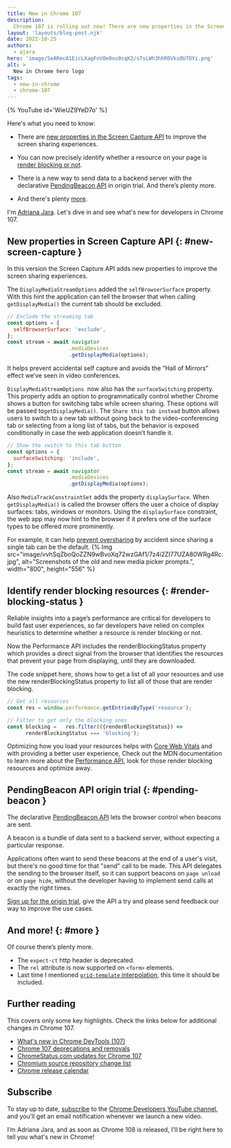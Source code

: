 ```yaml
---
title: New in Chrome 107
description:
  Chrome 107 is rolling out now! There are new properties in the Screen Capture API that improve the screen sharing experiences.You can now precisely identify whether a resource on your page is render blocking or not.There is a new way to send data to a backend server with the declarative PendingBeacon API in origin trial. And there’s plenty more.
layout: 'layouts/blog-post.njk'
date: 2022-10-25
authors:
  - ajara
hero: 'image/SeARmcA1EicLXagFnVOe0ou9cqK2/sTsLWh3hhROVksOU7DYi.png'
alt: >
  New in Chrome hero logo
tags:
  - new-in-chrome
  - chrome-107
---
```


{% YouTube id='WieUZ9YeD7o' %}

Here's what you need to know:

* There are [new properties in the Screen Capture API](#new-screen-capture) to improve the screen sharing experiences.
* You can now precisely identify whether a resource on your page is [render blocking or not](#render-blocking-status).
* There is a new way to send data to a backend server with the declarative [PendingBeacon API](#pending-beacon) in origin trial. And there’s plenty more.

* And there's plenty [more](#more).

I'm [Adriana Jara](https://twitter.com/tropicadri). Let's dive in and
see what's new for developers in Chrome 107.

## New properties in Screen Capture API {: #new-screen-capture }

In this version the Screen Capture API adds new properties to improve the screen sharing experiences.

The `DisplayMediaStreamOptions` added the `selfBrowserSurface` property. With this hint the application can tell the browser that when calling `getDisplayMedia()` the current tab should be excluded.

```js
// Exclude the streaming tab
const options = {
  selfBrowserSurface: 'exclude',
};
const stream = await navigator
                    .mediaDevices
                    .getDisplayMedia(options);
```

It helps prevent accidental self capture and avoids the “Hall of Mirrors” effect we’ve seen in video conferences.

`DisplayMediaStreamOptions `now also has the `surfaceSwitching` property.
This property adds an option to programmatically control whether Chrome shows a button for switching tabs while screen sharing. These options will be passed to`getDisplayMedia()`. The `Share this tab instead` button allows users to switch to a new tab without going back to the video-conferencing tab or selecting from a long list of tabs, but the behavior is exposed conditionally in case the web application doesn’t handle it.

```js
// Show the switch to this tab button
const options = {
  surfaceSwitching: 'include',
};
const stream = await navigator
                    .mediaDevices
                    .getDisplayMedia(options);
```

Also `MediaTrackConstraintSet` adds the property `displaySurface`. When `getDisplayMedia()` is called the browser offers the user a choice of display surfaces: tabs, windows or monitors. Using the `displaySurface` constraint, the web app may now hint to the browser if it prefers one of the surface types to be offered more prominently.

For example, it can help [prevent oversharing](/blog/avoiding-oversharing-when-screen-sharing/) by accident since sharing a single tab can be the default.
{% Img src="image/vvhSqZboQoZZN9wBvoXq72wzGAf1/7z4i2ZI77UZA80WRg4Rc.jpg", alt="Screenshots of the old and new media picker prompts.", width="800", height="556" %}

## Identify render blocking resources {: #render-blocking-status }

Reliable insights into a page’s performance are critical for developers to build fast user experiences, so far developers have relied on complex heuristics to determine whether a resource is render blocking or not.

Now the Performance API includes the renderBlockingStatus property which provides a direct signal from the browser that identifies the resources that prevent your page from displaying, until they are downloaded.

The code snippet here, shows how to get a list of all your resources and use the new renderBlockingStatus property to list all of those that are render blocking.

```js
// Get all resources
const res = window.performance.getEntriesByType('resource');

// Filter to get only the blocking ones
const blocking =   res.filter(({renderBlockingStatus}) =>
      renderBlockingStatus === 'blocking');
```

Optimizing how you load your resources helps with [Core Web Vitals](https://web.dev/vitals/) and with providing a better user experience, Check out the MDN documentation to learn more about the [Performance API](https://developer.mozilla.org/docs/Web/API/Performance_API), look for those render blocking resources and optimize away.


## PendingBeacon API origin trial {: #pending-beacon }

The declarative [PendingBeacon API](https://github.com/WICG/pending-beacon) lets the browser control when beacons are sent.

A beacon is a bundle of data sent to a backend server, without expecting a particular response.

Applications often want to send these beacons at the end of a user's visit, but there's no good time for that "send" call to be made. This API delegates the sending to the browser itself, so it can support beacons on `page unload` or on `page hide`, without the developer having to implement send calls at exactly the right times.

[Sign up for the origin trial](/docs/web-platform/origin-trials/), give the API a try and please send feedback our way to improve the use cases.

## And more! {: #more }

Of course there’s plenty more.

* The `expect-ct` http header is deprecated.
* The `rel` attribute is now supported on `<form>` elements.
* Last time I mentioned [`grid-template` interpolation](https://web.dev/css-animated-grid-layouts/), this time it should be included.

## Further reading

This covers only some key highlights. Check the links below for
additional changes in Chrome 107.

* [What's new in Chrome DevTools (107)](/blog/new-in-devtools-107/)
* [Chrome 107 deprecations and removals](/blog/deps-rems-107/)
* [ChromeStatus.com updates for Chrome 107](https://www.chromestatus.com/features#milestone%3D107)
* [Chromium source repository change list](https://chromium.googlesource.com/chromium/src/+log/106.0.5249.68..107.0.5304.71)
* [Chrome release calendar](https://chromiumdash.appspot.com/schedule)

## Subscribe

To stay up to date, [subscribe](https://goo.gl/6FP1a5) to the
[Chrome Developers YouTube channel](https://www.youtube.com/user/ChromeDevelopers/),
and you'll get an email notification whenever we launch a new video.

I’m Adriana Jara, and as soon as Chrome 108 is released, I'll be right here to
tell you what's new in Chrome!
